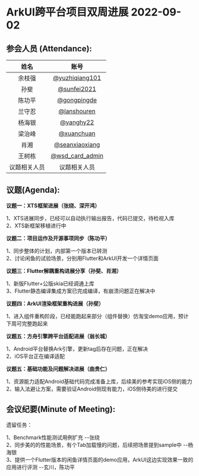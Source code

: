  # ArkUI跨平台项目双周进展 2022-09-02

 ## 参会人员 (Attendance):
| 姓名 | 账号   |
| :----: | :----: |
| 余枝强 | [@yuzhiqiang101](https://gitee.com/yuzhiqiang101) |
| 孙斐 | [@sunfei2021](https://gitee.com/sunfei2021) |
| 陈功平 | [@gongpingde](https://gitee.com/gongpingde) |
| 兰守忍 | [@lanshouren](https://gitee.com/lanshouren) |
| 杨海银 | [@yanghy22](https://gitee.com/yanghy22) |
| 梁治峰 | [@xuanchuan](https://gitee.com/xuanchuan) |
| 肖湘 | [@seanxiaoxiang](https://gitee.com/seanxiaoxiang) |
| 王树栋 | [@wsd_card_admin](https://gitee.com/wsd_card_admin) |
| 议题相关人员 | 议题相关人员 |



 ## 议题(Agenda):

**议题一：XTS框架进展（张绕、深开鸿）**

1、XTS进展同步，已经可以自动执行输出报告，代码已提交，待检视入库<br>
2、XTS新框架移植进行中 <br>

**议题二：项目运作及开源事项同步（陈功平）**

1、同步整体的计划，内部第一个版本已转测 <br>
2、讨论闲鱼的试验场景，分别用Flutter和ArkUI开发一个详情页面 <br>

**议题三：Flutter解耦重构进展分享（孙斐、肖湘）**

1、新版Flutter+公版skia已经调通上库 <br>
3、Flutter静态编译集成方案已完成编译，有崩溃问题正在解决中 <br>

**议题四：ArkUI渲染框架重构进展（孙斐）**

1、进入组件重构阶段，已经能跑起来部分（组件替换）仿淘宝demo应用，预计下周可完整跑起来 <br>

**议题五：方舟引擎跨平台适配进展（翁长城）**

1、Android平台替换Ark引擎，更新tag后存在问题，正在解决 <br>
2、iOS平台正在编译适配 <br>

**议题五：基础功能及问题解决进展（曲贵仁）**

1、资源能力适配Android基础代码完成准备上库，后续美的参考实现iOS侧的能力 <br>
2、输入法避让方案，需要验证Android侧现有能力，iOS侧待美的进行提交 <br>


## 会议纪要(Minute of Meeting):

遗留任务：

1、Benchmark性能测试用例扩充  --张绕 <br>
2、同步美的的性能场景，有个Tab加载慢的问题，后续把场景提到sample中 --杨海银 <br>
3、提供一个Flutter版本的闲鱼详情页面的demo应用，ArkUI这边实现效果一致的应用进行评测 --玄川，陈功平 <br>
